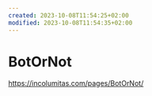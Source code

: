 ```yaml
---
created: 2023-10-08T11:54:25+02:00
modified: 2023-10-08T11:54:35+02:00
---
```


# BotOrNot

https://incolumitas.com/pages/BotOrNot/
